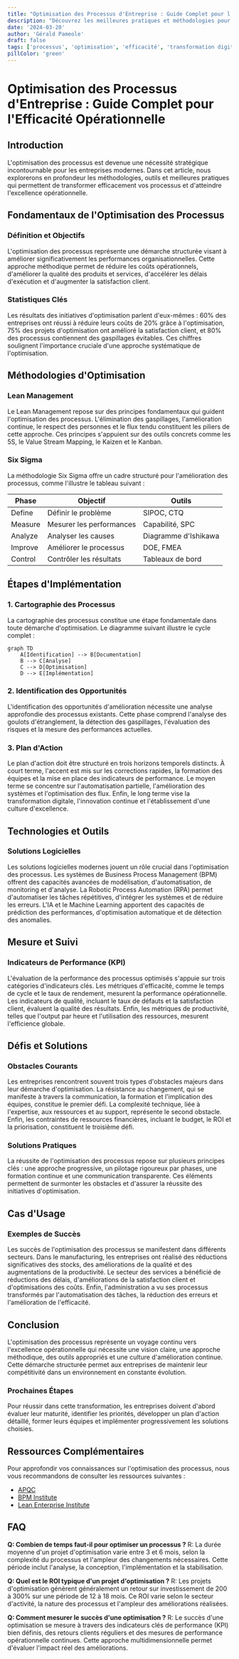 ```yaml
---
title: "Optimisation des Processus d'Entreprise : Guide Complet pour l'Efficacité Opérationnelle"
description: "Découvrez les meilleures pratiques et méthodologies pour optimiser vos processus d'entreprise. Un guide détaillé sur l'amélioration continue, l'automatisation et la transformation digitale."
date: '2024-03-20'
author: 'Gérald Pameole'
draft: false
tags: ['processus', 'optimisation', 'efficacité', 'transformation digitale']
pillColor: 'green'
---
```


# Optimisation des Processus d'Entreprise : Guide Complet pour l'Efficacité Opérationnelle

## Introduction

L'optimisation des processus est devenue une nécessité stratégique incontournable pour les entreprises modernes. Dans cet article, nous explorerons en profondeur les méthodologies, outils et meilleures pratiques qui permettent de transformer efficacement vos processus et d'atteindre l'excellence opérationnelle.

## Fondamentaux de l'Optimisation des Processus

### Définition et Objectifs

L'optimisation des processus représente une démarche structurée visant à améliorer significativement les performances organisationnelles. Cette approche méthodique permet de réduire les coûts opérationnels, d'améliorer la qualité des produits et services, d'accélérer les délais d'exécution et d'augmenter la satisfaction client.

### Statistiques Clés

Les résultats des initiatives d'optimisation parlent d'eux-mêmes : 60% des entreprises ont réussi à réduire leurs coûts de 20% grâce à l'optimisation, 75% des projets d'optimisation ont amélioré la satisfaction client, et 80% des processus contiennent des gaspillages évitables. Ces chiffres soulignent l'importance cruciale d'une approche systématique de l'optimisation.

## Méthodologies d'Optimisation

### Lean Management

Le Lean Management repose sur des principes fondamentaux qui guident l'optimisation des processus. L'élimination des gaspillages, l'amélioration continue, le respect des personnes et le flux tendu constituent les piliers de cette approche. Ces principes s'appuient sur des outils concrets comme les 5S, le Value Stream Mapping, le Kaizen et le Kanban.

### Six Sigma

La méthodologie Six Sigma offre un cadre structuré pour l'amélioration des processus, comme l'illustre le tableau suivant :

| Phase   | Objectif                 | Outils               |
| ------- | ------------------------ | -------------------- |
| Define  | Définir le problème      | SIPOC, CTQ           |
| Measure | Mesurer les performances | Capabilité, SPC      |
| Analyze | Analyser les causes      | Diagramme d'Ishikawa |
| Improve | Améliorer le processus   | DOE, FMEA            |
| Control | Contrôler les résultats  | Tableaux de bord     |

## Étapes d'Implémentation

### 1. Cartographie des Processus

La cartographie des processus constitue une étape fondamentale dans toute démarche d'optimisation. Le diagramme suivant illustre le cycle complet :

```mermaid
graph TD
    A[Identification] --> B[Documentation]
    B --> C[Analyse]
    C --> D[Optimisation]
    D --> E[Implémentation]
```

### 2. Identification des Opportunités

L'identification des opportunités d'amélioration nécessite une analyse approfondie des processus existants. Cette phase comprend l'analyse des goulots d'étranglement, la détection des gaspillages, l'évaluation des risques et la mesure des performances actuelles.

### 3. Plan d'Action

Le plan d'action doit être structuré en trois horizons temporels distincts. À court terme, l'accent est mis sur les corrections rapides, la formation des équipes et la mise en place des indicateurs de performance. Le moyen terme se concentre sur l'automatisation partielle, l'amélioration des systèmes et l'optimisation des flux. Enfin, le long terme vise la transformation digitale, l'innovation continue et l'établissement d'une culture d'excellence.

## Technologies et Outils

### Solutions Logicielles

Les solutions logicielles modernes jouent un rôle crucial dans l'optimisation des processus. Les systèmes de Business Process Management (BPM) offrent des capacités avancées de modélisation, d'automatisation, de monitoring et d'analyse. La Robotic Process Automation (RPA) permet d'automatiser les tâches répétitives, d'intégrer les systèmes et de réduire les erreurs. L'IA et le Machine Learning apportent des capacités de prédiction des performances, d'optimisation automatique et de détection des anomalies.

## Mesure et Suivi

### Indicateurs de Performance (KPI)

L'évaluation de la performance des processus optimisés s'appuie sur trois catégories d'indicateurs clés. Les métriques d'efficacité, comme le temps de cycle et le taux de rendement, mesurent la performance opérationnelle. Les indicateurs de qualité, incluant le taux de défauts et la satisfaction client, évaluent la qualité des résultats. Enfin, les métriques de productivité, telles que l'output par heure et l'utilisation des ressources, mesurent l'efficience globale.

## Défis et Solutions

### Obstacles Courants

Les entreprises rencontrent souvent trois types d'obstacles majeurs dans leur démarche d'optimisation. La résistance au changement, qui se manifeste à travers la communication, la formation et l'implication des équipes, constitue le premier défi. La complexité technique, liée à l'expertise, aux ressources et au support, représente le second obstacle. Enfin, les contraintes de ressources financières, incluant le budget, le ROI et la priorisation, constituent le troisième défi.

### Solutions Pratiques

La réussite de l'optimisation des processus repose sur plusieurs principes clés : une approche progressive, un pilotage rigoureux par phases, une formation continue et une communication transparente. Ces éléments permettent de surmonter les obstacles et d'assurer la réussite des initiatives d'optimisation.

## Cas d'Usage

### Exemples de Succès

Les succès de l'optimisation des processus se manifestent dans différents secteurs. Dans le manufacturing, les entreprises ont réalisé des réductions significatives des stocks, des améliorations de la qualité et des augmentations de la productivité. Le secteur des services a bénéficié de réductions des délais, d'améliorations de la satisfaction client et d'optimisations des coûts. Enfin, l'administration a vu ses processus transformés par l'automatisation des tâches, la réduction des erreurs et l'amélioration de l'efficacité.

## Conclusion

L'optimisation des processus représente un voyage continu vers l'excellence opérationnelle qui nécessite une vision claire, une approche méthodique, des outils appropriés et une culture d'amélioration continue. Cette démarche structurée permet aux entreprises de maintenir leur compétitivité dans un environnement en constante évolution.

### Prochaines Étapes

Pour réussir dans cette transformation, les entreprises doivent d'abord évaluer leur maturité, identifier les priorités, développer un plan d'action détaillé, former leurs équipes et implémenter progressivement les solutions choisies.

## Ressources Complémentaires

Pour approfondir vos connaissances sur l'optimisation des processus, nous vous recommandons de consulter les ressources suivantes :

- [APQC](https://www.apqc.org)
- [BPM Institute](https://www.bpminstitute.org)
- [Lean Enterprise Institute](https://www.lean.org)

## FAQ

**Q: Combien de temps faut-il pour optimiser un processus ?**
R: La durée moyenne d'un projet d'optimisation varie entre 3 et 6 mois, selon la complexité du processus et l'ampleur des changements nécessaires. Cette période inclut l'analyse, la conception, l'implémentation et la stabilisation.

**Q: Quel est le ROI typique d'un projet d'optimisation ?**
R: Les projets d'optimisation génèrent généralement un retour sur investissement de 200 à 300% sur une période de 12 à 18 mois. Ce ROI varie selon le secteur d'activité, la nature des processus et l'ampleur des améliorations réalisées.

**Q: Comment mesurer le succès d'une optimisation ?**
R: Le succès d'une optimisation se mesure à travers des indicateurs clés de performance (KPI) bien définis, des retours clients réguliers et des mesures de performance opérationnelle continues. Cette approche multidimensionnelle permet d'évaluer l'impact réel des améliorations.
